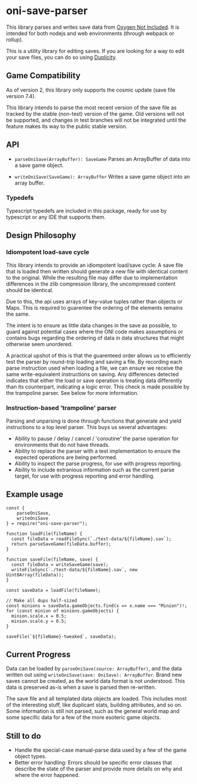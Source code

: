 # oni-save-parser

This library parses and writes save data from [Oxygen Not Included](https://www.klei.com/games/oxygen-not-included). It is intended for both nodejs and web environments (through webpack or rollup).

This is a utility library for editing saves. If you are looking for a way to edit your save files, you can do so using [Duplicity](https://github.com/RoboPhred/oni-duplicity).

## Game Compatibility

As of version 2, this library only supports the cosmic update (save file version 7.4).

This library intends to parse the most recent version of the save file as tracked by the stable (non-test) version of the game. Old versions will not be supported, and changes in test branches will not be integrated until the feature makes its way to the public stable version.

## API

- `parseOniSave(ArrayBuffer): SaveGame`
  Parses an ArrayBuffer of data into a save game object.

- `writeOniSave(SaveGame): ArrayBuffer`
  Writes a save game object into an array buffer.

### Typedefs

Typescript typedefs are included in this package, ready for use by typescript or any IDE that supports them.

## Design Philosophy

### Idiompotent load-save cycle

This library intends to provide an idiompotent load/save cycle: A save file that is loaded then written should generate a new file with identical content to the original. While the resulting file may differ due to implementation differences in the zlib compression library, the uncompressed content should be identical.

Due to this, the api uses arrays of key-value tuples rather than objects or Maps. This is required to guarentee the ordering of the elements remains the same.

The intent is to ensure as little data changes in the save as possible, to guard against potential cases where the ONI code makes assumptions or contains bugs regarding the ordering of data in data structures that might otherwise seem unordered.

A practical upshot of this is that the guarenteed order allows us to efficiently test the parser by round-trip loading and saving a file. By recording each parse instruction used when loading a file, we can ensure we receive the same write-equivalent instructions on saving. Any differences detected indicates that either the load or save operation is treating data differently than its counterpart, indicating a logic error. This check is made possible by the trampoline parser. See below for more information.

### Instruction-based 'trampoline' parser

Parsing and unparsing is done through functions that generate and yield instructions to a top level parser. This buys us several advantages:

- Ability to pause / delay / cancel / 'coroutine' the parse operation for environments that do not have threads.
- Ability to replace the parser with a test implementation to ensure the expected operations are being performed.
- Ability to inspect the parse progress, for use with progress reporting.
- Ability to include extranious information such as the current parse target, for use with progress reporting and error handling.

## Example usage

```
const {
    parseOniSave,
    writeOniSave
} = require("oni-save-parser");

function loadFile(fileName) {
  const fileData = readFileSync(`./test-data/${fileName}.sav`);
  return parseSaveGame(fileData.buffer);
}

function saveFile(fileName, save) {
  const fileData = writeSaveGame(save);
  writeFileSync(`./test-data/${fileName}.sav`, new Uint8Array(fileData));
}

const saveData = loadFile(fileName);

// Make all dups half-sized
const minions = saveData.gameObjects.find(x => x.name === "Minion")!;
for (const minion of minions.gameObjects) {
  minion.scale.x = 0.5;
  minion.scale.y = 0.5;
}

saveFile(`${fileName}-tweaked`, saveData);
```

## Current Progress

Data can be loaded by `parseOniSave(source: ArrayBuffer)`, and the data written out using `writeOniSave(save: OniSave): ArrayBuffer`.
Brand new saves cannot be created, as the world data format is not understood. This data is preserved as-is when a save is parsed then re-written.

The save file and all templated data objects are loaded.
This includes most of the interesting stuff, like duplicant stats, building attributes, and so on.
Some information is still not parsed, such as the general world map and some specific data for a few of
the more esoteric game objects.

## Still to do

- Handle the special-case manual-parse data used by a few of the game object types.
- Better error handling: Errors should be specific error classes that describe the state of the parser and
  provide more details on why and where the error happened.
